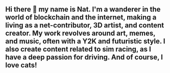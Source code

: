 ## Hi there 👋 my name is Nat. I'm a wanderer in the world of blockchain and the internet, making a living as a net-contributor, 3D artist, and content creator. My work revolves around art, memes, and music, often with a Y2K and futuristic style. I also create content related to sim racing, as I have a deep passion for driving. And of course, I love cats!

<!--
**natcatlover/natcatlover** is a ✨ _special_ ✨ repository because its `README.md` (this file) appears on your GitHub profile.

Here are some ideas to get you started:

- 🔭 I’m currently working on ...
- 🌱 I’m currently learning ...
- 👯 I’m looking to collaborate on ...
- 🤔 I’m looking for help with ...
- 💬 Ask me about ...
- 📫 How to reach me: ...
- 😄 Pronouns: ...
- ⚡ Fun fact: ...
-->



